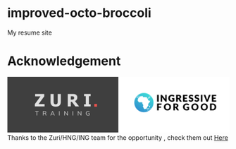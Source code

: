 # improved-octo-broccoli
My resume site

# Acknowledgement

![Zuri](./images/zuri.png)
Thanks to the Zuri/HNG/ING team for the opportunity , check them out [Here](https://zuri.team) 
